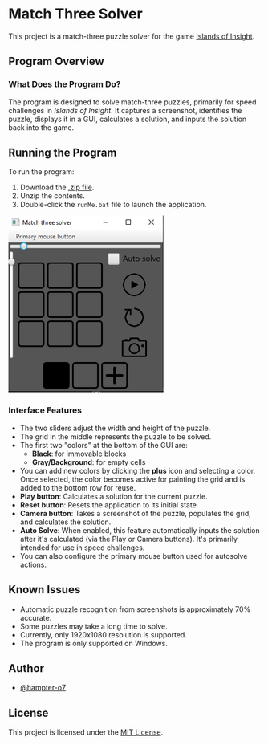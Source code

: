 # Match Three Solver

This project is a match-three puzzle solver for the game [Islands of Insight](https://store.steampowered.com/app/2071500/Islands_of_Insight/).

## Program Overview

### What Does the Program Do?

The program is designed to solve match-three puzzles, primarily for speed challenges in *Islands of Insight*. It captures a screenshot, identifies the puzzle, displays it in a GUI, calculates a solution, and inputs the solution back into the game.

## Running the Program

To run the program:

1. Download the [.zip file](match_three_solver.zip).
2. Unzip the contents.
3. Double-click the `runMe.bat` file to launch the application.

![program image](program.png)

### Interface Features

- The two sliders adjust the width and height of the puzzle.
- The grid in the middle represents the puzzle to be solved.
- The first two "colors" at the bottom of the GUI are:
  - **Black**: for immovable blocks
  - **Gray/Background**: for empty cells
- You can add new colors by clicking the **plus** icon and selecting a color. Once selected, the color becomes active for painting the grid and is added to the bottom row for reuse.
- **Play button**: Calculates a solution for the current puzzle.
- **Reset button**: Resets the application to its initial state.
- **Camera button**: Takes a screenshot of the puzzle, populates the grid, and calculates the solution.
- **Auto Solve**: When enabled, this feature automatically inputs the solution after it's calculated (via the Play or Camera buttons). It's primarily intended for use in speed challenges.
- You can also configure the primary mouse button used for autosolve actions.

## Known Issues

- Automatic puzzle recognition from screenshots is approximately 70% accurate.
- Some puzzles may take a long time to solve.
- Currently, only 1920x1080 resolution is supported.
- The program is only supported on Windows.

## Author

- [@hampter-o7](https://www.github.com/hampter-o7)

## License

This project is licensed under the [MIT License](https://choosealicense.com/licenses/mit/).
